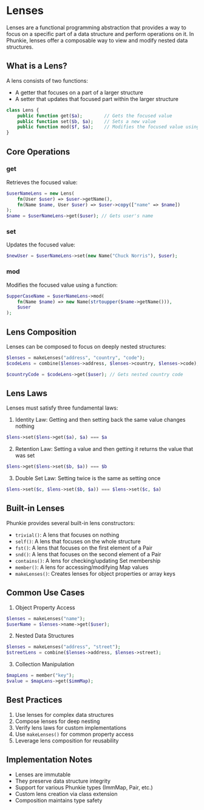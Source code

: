 # Lenses

Lenses are a functional programming abstraction that provides a way to focus on a specific part of a data structure and perform operations on it. In Phunkie, lenses offer a composable way to view and modify nested data structures.

## What is a Lens?

A lens consists of two functions:
- A getter that focuses on a part of a larger structure
- A setter that updates that focused part within the larger structure

```php
class Lens {
    public function get($a);        // Gets the focused value
    public function set($b, $a);    // Sets a new value
    public function mod($f, $a);    // Modifies the focused value using a function
}
```

## Core Operations

### get
Retrieves the focused value:
```php
$userNameLens = new Lens(
    fn(User $user) => $user->getName(),
    fn(Name $name, User $user) => $user->copy(["name" => $name])
);
$name = $userNameLens->get($user); // Gets user's name
```

### set
Updates the focused value:
```php
$newUser = $userNameLens->set(new Name("Chuck Norris"), $user);
```

### mod
Modifies the focused value using a function:
```php
$upperCaseName = $userNameLens->mod(
    fn(Name $name) => new Name(strtoupper($name->getName())), 
    $user
);
```

## Lens Composition

Lenses can be composed to focus on deeply nested structures:

```php
$lenses = makeLenses("address", "country", "code");
$codeLens = combine($lenses->address, $lenses->country, $lenses->code);

$countryCode = $codeLens->get($user); // Gets nested country code
```

## Lens Laws

Lenses must satisfy three fundamental laws:

1. Identity Law: Getting and then setting back the same value changes nothing
```php
$lens->set($lens->get($a), $a) === $a
```

2. Retention Law: Setting a value and then getting it returns the value that was set
```php
$lens->get($lens->set($b, $a)) === $b
```

3. Double Set Law: Setting twice is the same as setting once
```php
$lens->set($c, $lens->set($b, $a)) === $lens->set($c, $a)
```

## Built-in Lenses

Phunkie provides several built-in lens constructors:

- `trivial()`: A lens that focuses on nothing
- `self()`: A lens that focuses on the whole structure
- `fst()`: A lens that focuses on the first element of a Pair
- `snd()`: A lens that focuses on the second element of a Pair
- `contains()`: A lens for checking/updating Set membership
- `member()`: A lens for accessing/modifying Map values
- `makeLenses()`: Creates lenses for object properties or array keys

## Common Use Cases

1. Object Property Access
```php
$lenses = makeLenses("name");
$userName = $lenses->name->get($user);
```

2. Nested Data Structures
```php
$lenses = makeLenses("address", "street");
$streetLens = combine($lenses->address, $lenses->street);
```

3. Collection Manipulation
```php
$mapLens = member("key");
$value = $mapLens->get($immMap);
```

## Best Practices

1. Use lenses for complex data structures
2. Compose lenses for deep nesting
3. Verify lens laws for custom implementations
4. Use `makeLenses()` for common property access
5. Leverage lens composition for reusability

## Implementation Notes

- Lenses are immutable
- They preserve data structure integrity
- Support for various Phunkie types (ImmMap, Pair, etc.)
- Custom lens creation via class extension
- Composition maintains type safety
